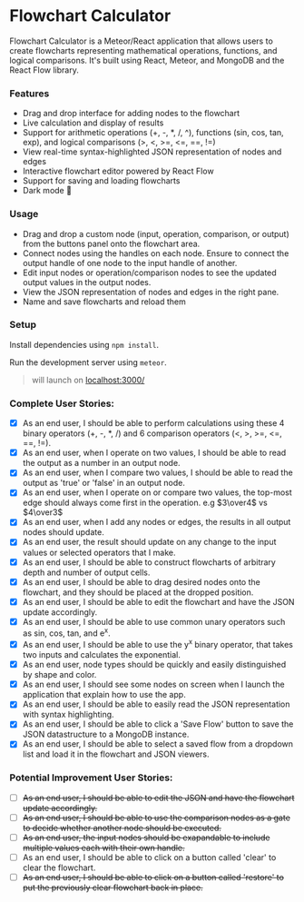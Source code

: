 # Flowchart Calculator

Flowchart Calculator is a Meteor/React application that allows users to create flowcharts representing mathematical operations, functions, and logical comparisons. It's built using React, Meteor, and MongoDB and the React Flow library.

### Features

- Drag and drop interface for adding nodes to the flowchart
- Live calculation and display of results
- Support for arithmetic operations (+, -, *, /, ^), functions (sin, cos, tan, exp), and logical comparisons (>, <, >=, <=, ==, !=)
- View real-time syntax-highlighted JSON representation of nodes and edges
- Interactive flowchart editor powered by React Flow
- Support for saving and loading flowcharts
- Dark mode 🎉

### Usage

- Drag and drop a custom node (input, operation, comparison, or output) from the buttons panel onto the flowchart area.
- Connect nodes using the handles on each node. Ensure to connect the output handle of one node to the input handle of another.
- Edit input nodes or operation/comparison nodes to see the updated output values in the output nodes.
- View the JSON representation of nodes and edges in the right pane.
- Name and save flowcharts and reload them

### Setup

Install dependencies using `npm install`.

Run the development server using `meteor`.
> will launch on <a href="http://localhost:3000/">localhost:3000/</a>

### Complete User Stories:
- [x] As an end user, I should be able to perform calculations using these 4 binary operators (+, -, *, /) and 6 comparison operators (<, >, >=, <=, ==, !=).
- [x] As an end user, when I operate on two values, I should be able to read the output as a number in an output node.
- [x] As an end user, when I compare two values, I should be able to read the output as 'true' or 'false' in an output node.
- [x] As an end user, when I operate on or compare two values, the top-most edge should always come first in the operation. e.g $3\over4$ vs $4\over3$
- [x] As an end user, when I add any nodes or edges, the results in all output nodes should update.
- [x] As an end user, the result should update on any change to the input values or selected operators that I make.
- [x] As an end user, I should be able to construct flowcharts of arbitrary depth and number of output cells.
- [x] As an end user, I should be able to drag desired nodes onto the flowchart, and they should be placed at the dropped position.
- [x] As an end user, I should be able to edit the flowchart and have the JSON update accordingly.
- [x] As an end user, I should be able to use common unary operators such as sin, cos, tan, and e<sup>x</sup>.
- [x] As an end user, I should be able to use the y<sup>x</sup> binary operator, that takes two inputs and calculates the exponential.
- [x] As an end user, node types should be quickly and easily distinguished by shape and color.
- [x] As an end user, I should see some nodes on screen when I launch the application that explain how to use the app.
- [x] As an end user, I should be able to easily read the JSON representation with syntax highlighting.
- [x] As an end user, I should be able to click a 'Save Flow' button to save the JSON datastructure to a MongoDB instance.
- [x] As an end user, I should be able to select a saved flow from a dropdown list and load it in the flowchart and JSON viewers.

### Potential Improvement User Stories:
- [ ] ~~As an end user, I should be able to edit the JSON and have the flowchart update accordingly.~~
- [ ] ~~As an end user, I should be able to use the comparison nodes as a gate to decide whether another node should be executed.~~
- [ ] ~~As an end user, the input nodes should be exapandable to include multiple values each with their own handle.~~
- [ ] As an end user, I should be able to click on a button called 'clear' to clear the flowchart.
- [ ] ~~As an end user, I should be able to click on a button called 'restore' to put the previously clear flowchart back in place.~~